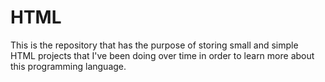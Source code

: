 # HTML
This is the repository that has the purpose of storing small and simple HTML projects that I've been doing over time in order to learn more about this programming language.

